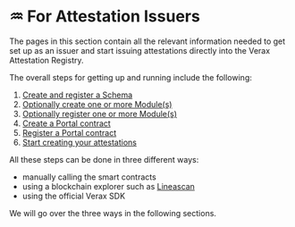 # ♒ For Attestation Issuers

The pages in this section contain all the relevant information needed to get set up as an issuer and start issuing attestations directly into the Verax Attestation Registry.

The overall steps for getting up and running include the following:

1. [Create and register a Schema](create-a-schema.md)
2. [Optionally create one or more Module(s)](create-a-module.md)
3. [Optionally register one or more Module(s)](create-a-module-1.md)
4. [Create a Portal contract](create-a-portal.md)
5. [Register a Portal contract](create-a-portal-1.md)
6. [Start creating your attestations](create-an-attestation.md)

All these steps can be done in three different ways:

* manually calling the smart contracts
* using a blockchain explorer such as [Lineascan](https://lineascan.build/)
* using the official Verax SDK

We will go over the three ways in the following sections.
